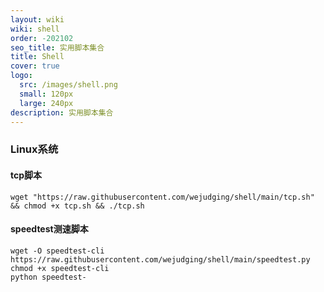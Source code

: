 ```yaml
---
layout: wiki
wiki: shell
order: -202102
seo_title: 实用脚本集合
title: Shell
cover: true
logo:
  src: /images/shell.png
  small: 120px
  large: 240px
description: 实用脚本集合
---
```

### Linux系统

#### tcp脚本

```shell
wget "https://raw.githubusercontent.com/wejudging/shell/main/tcp.sh" && chmod +x tcp.sh && ./tcp.sh
```

#### speedtest测速脚本
```shell
wget -O speedtest-cli https://raw.githubusercontent.com/wejudging/shell/main/speedtest.py
chmod +x speedtest-cli
python speedtest-
```